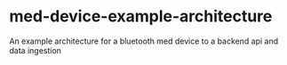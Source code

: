 # med-device-example-architecture
An example architecture for a bluetooth med device to a backend api and data ingestion
